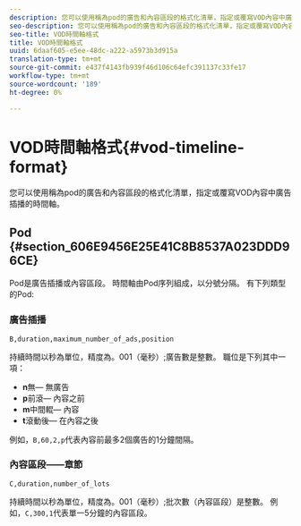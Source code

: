 ```yaml
---
description: 您可以使用稱為pod的廣告和內容區段的格式化清單，指定或覆寫VOD內容中廣告插播的時間軸。
seo-description: 您可以使用稱為pod的廣告和內容區段的格式化清單，指定或覆寫VOD內容中廣告插播的時間軸。
seo-title: VOD時間軸格式
title: VOD時間軸格式
uuid: 6daaf605-e5ee-48dc-a222-a5973b3d915a
translation-type: tm+mt
source-git-commit: e437f4143fb939f46d106c64efc391137c33fe17
workflow-type: tm+mt
source-wordcount: '189'
ht-degree: 0%

---
```



# VOD時間軸格式{#vod-timeline-format}

您可以使用稱為pod的廣告和內容區段的格式化清單，指定或覆寫VOD內容中廣告插播的時間軸。

## Pod {#section_606E9456E25E41C8B8537A023DDD96CE}

Pod是廣告插播或內容區段。 時間軸由Pod序列組成，以分號分隔。 有下列類型的Pod:

### 廣告插播

```
B,duration,maximum_number_of_ads,position
```

持續時間以秒為單位，精度為。001（毫秒）;廣告數是整數。 職位是下列其中一項：
* **n**無— 無廣告
* **p**前滾— 內容之前
* **m**中間輥— 內容
* **t**&#x200B;滾動後— 在內容之後

例如，`B,60,2,p`代表內容前最多2個廣告的1分鐘間隔。

### 內容區段——章節

```
C,duration,number_of_lots
```

持續時間以秒為單位，精度為。001（毫秒）;批次數（內容區段）是整數。 例如，`C,300,1`代表單一5分鐘的內容區段。